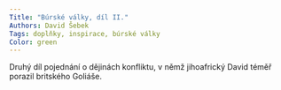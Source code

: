 ```yaml
---
Title: "Búrské války, díl II."
Authors: David Šebek
Tags: doplňky, inspirace, búrské války
Color: green
---
```

Druhý díl pojednání o dějinách konfliktu, v němž
jihoafrický David téměř porazil britského Goliáše.
